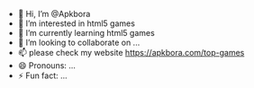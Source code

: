 - 👋 Hi, I’m @Apkbora
- 👀 I’m interested in html5 games
- 🌱 I’m currently learning html5 games
- 💞️ I’m looking to collaborate on ...
- 📫 please check my website https://apkbora.com/top-games
- 😄 Pronouns: ...
- ⚡ Fun fact: ...

<!---
Apkbora/Apkbora is a ✨ special ✨ repository because its `README.md` (this file) appears on your GitHub profile.
You can click the Preview link to take a look at your changes.
--->
